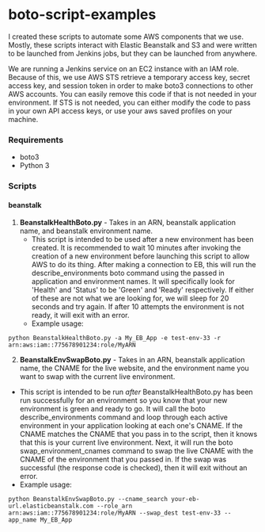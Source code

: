 # boto-script-examples

I created these scripts to automate some AWS components that we use. Mostly, these scripts interact with Elastic Beanstalk and S3
and were written to be launched from Jenkins jobs, but they can be launched from anywhere.

We are running a Jenkins service on an EC2 instance with an IAM role. Because of this, we use AWS STS retrieve a temporary access key, secret access key, and session token in order to make boto3 connections to other AWS accounts. You can easily remove this code if that is not needed in your environment. If STS is not needed, you can either modify the code to pass in your own API access keys, or use your aws saved profiles on your machine. 

### Requirements
* boto3
* Python 3

### Scripts

#### beanstalk
1. **BeanstalkHealthBoto.py** - Takes in an ARN, beanstalk application name, and beanstalk environment name. 
   * This script is intended to be used after a new environment has been created. It is recommended to wait 10 minutes after invoking the creation of a new environment before launching this script to allow AWS to do its thing. After making a connection to EB, this will run the describe_environments boto command using the passed in application and environment names. It will specifically look for 'Health' and 'Status' to be 'Green' and 'Ready' respectively. If either of these are not what we are looking for, we will sleep for 20 seconds and try again. If after 10 attempts the environment is not ready, it will exit with an error.
   * Example usage:  
  ```Batchfile 
  python BeanstalkHealthBoto.py -a My_EB_App -e test-env-33 -r arn:aws:iam::775678901234:role/MyARN
  ```
2. **BeanstalkEnvSwapBoto.py** - Takes in an ARN, beanstalk application name, the CNAME for the live website, and the environment name you want to swap with the current live environment.
  * This script is intended to be run *after* BeanstalkHealthBoto.py has been run successfully for an environment so you know that your new environment is green and ready to go. It will call the boto describe_environments command and loop through each active environment in your application looking at each one's CNAME. If the CNAME matches the CNAME that you pass in to the script, then it knows that this is your current live environment. Next, it will run the boto swap_environment_cnames command to swap the live CNAME with the CNAME of the environment that you passed in. If the swap was successful (the response code is checked), then it will exit without an error.
  * Example usage:
  ```Batchfile
  python BeanstalkEnvSwapBoto.py --cname_search your-eb-url.elasticbeanstalk.com --role_arn arn:aws:iam::775678901234:role/MyARN --swap_dest test-env-33 --app_name My_EB_App
  ```

